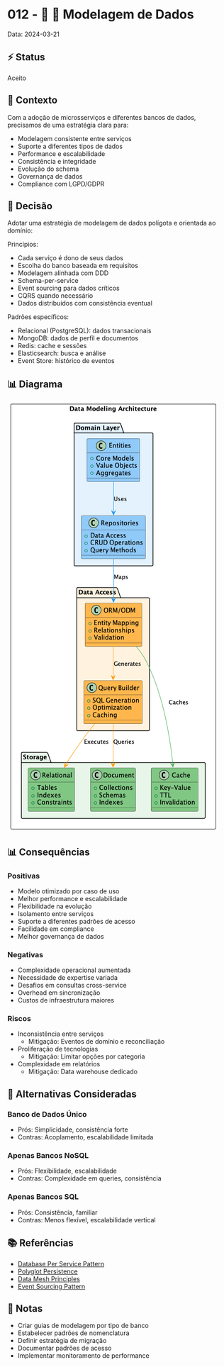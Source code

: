 # 012 - 📝 💾 Modelagem de Dados

Data: 2024-03-21

## ⚡ Status

Aceito

## 🎯 Contexto

Com a adoção de microsserviços e diferentes bancos de dados, precisamos de uma estratégia clara para:
- Modelagem consistente entre serviços
- Suporte a diferentes tipos de dados
- Performance e escalabilidade
- Consistência e integridade
- Evolução do schema
- Governança de dados
- Compliance com LGPD/GDPR

## 🔨 Decisão

Adotar uma estratégia de modelagem de dados polígota e orientada ao domínio:

Princípios:
- Cada serviço é dono de seus dados
- Escolha do banco baseada em requisitos
- Modelagem alinhada com DDD
- Schema-per-service
- Event sourcing para dados críticos
- CQRS quando necessário
- Dados distribuídos com consistência eventual

Padrões específicos:
- Relacional (PostgreSQL): dados transacionais
- MongoDB: dados de perfil e documentos
- Redis: cache e sessões
- Elasticsearch: busca e análise
- Event Store: histórico de eventos

## 📊 Diagrama

![Diagrama de Modelagem de Dados](diagrams/adr-012-data-modeling.png)

## 📊 Consequências

### Positivas

- Modelo otimizado por caso de uso
- Melhor performance e escalabilidade
- Flexibilidade na evolução
- Isolamento entre serviços
- Suporte a diferentes padrões de acesso
- Facilidade em compliance
- Melhor governança de dados

### Negativas

- Complexidade operacional aumentada
- Necessidade de expertise variada
- Desafios em consultas cross-service
- Overhead em sincronização
- Custos de infraestrutura maiores

### Riscos

- Inconsistência entre serviços
  - Mitigação: Eventos de domínio e reconciliação
- Proliferação de tecnologias
  - Mitigação: Limitar opções por categoria
- Complexidade em relatórios
  - Mitigação: Data warehouse dedicado

## 🔄 Alternativas Consideradas

### Banco de Dados Único
- Prós: Simplicidade, consistência forte
- Contras: Acoplamento, escalabilidade limitada

### Apenas Bancos NoSQL
- Prós: Flexibilidade, escalabilidade
- Contras: Complexidade em queries, consistência

### Apenas Bancos SQL
- Prós: Consistência, familiar
- Contras: Menos flexível, escalabilidade vertical

## 📚 Referências

- [Database Per Service Pattern](https://microservices.io/patterns/data/database-per-service.html)
- [Polyglot Persistence](https://martinfowler.com/bliki/PolyglotPersistence.html)
- [Data Mesh Principles](https://martinfowler.com/articles/data-mesh-principles.html)
- [Event Sourcing Pattern](https://docs.microsoft.com/en-us/azure/architecture/patterns/event-sourcing)

## 📝 Notas

- Criar guias de modelagem por tipo de banco
- Estabelecer padrões de nomenclatura
- Definir estratégia de migração
- Documentar padrões de acesso
- Implementar monitoramento de performance 